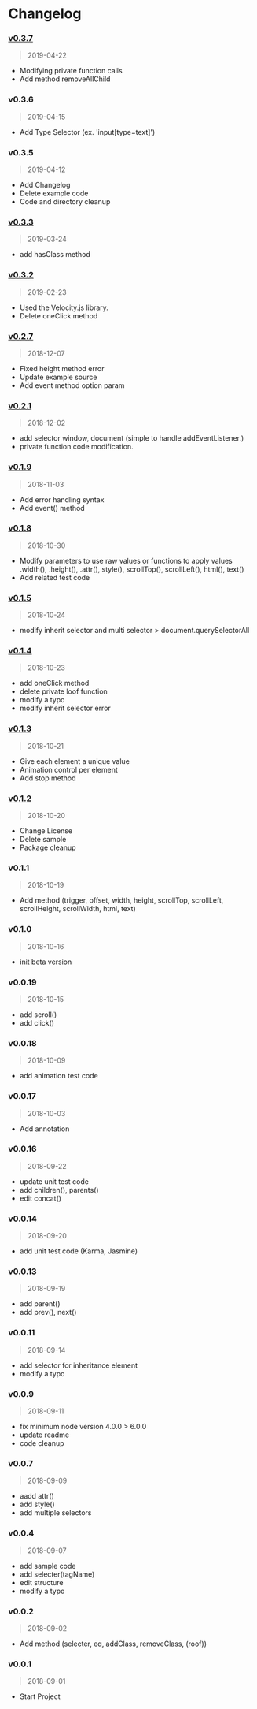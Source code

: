 # Changelog

### [v0.3.7](https://github.com/loafjs/loaf-dom/releases/tag/v0.3.7)
> 2019-04-22

* Modifying private function calls
* Add method removeAllChild

### v0.3.6
> 2019-04-15

* Add Type Selector (ex. 'input[type=text]')

### v0.3.5
> 2019-04-12

* Add Changelog
* Delete example code
* Code and directory cleanup

### [v0.3.3](https://github.com/loafjs/loaf-dom/releases/tag/v0.3.3)

> 2019-03-24

* add hasClass method

### [v0.3.2](https://github.com/loafjs/loaf-dom/releases/tag/v0.3.2)

> 2019-02-23

* Used the Velocity.js library.
* Delete oneClick method

### [v0.2.7](https://github.com/loafjs/loaf-dom/releases/tag/v0.2.7)

> 2018-12-07

* Fixed height method error
* Update example source
* Add event method option param

### [v0.2.1](https://github.com/loafjs/loaf-dom/releases/tag/v0.2.1)

> 2018-12-02

* add selector window, document
(simple to handle addEventListener.)
* private function code modification.

### [v0.1.9](https://github.com/loafjs/loaf-dom/releases/tag/v0.1.9)

> 2018-11-03

* Add error handling syntax
* Add event() method

### [v0.1.8](https://github.com/loafjs/loaf-dom/releases/tag/v0.1.8)

> 2018-10-30

* Modify parameters to use raw values or functions to apply values
.width(), .height(), .attr(), style(), scrollTop(), scrollLeft(), html(), text()
* Add related test code

### [v0.1.5](https://github.com/loafjs/loaf-dom/releases/tag/v0.1.5)

> 2018-10-24

* modify inherit selector and multi selector > document.querySelectorAll

### [v0.1.4](https://github.com/loafjs/loaf-dom/releases/tag/v0.1.4)

> 2018-10-23

* add oneClick method
* delete private loof function
* modify a typo
* modify inherit selector error

### [v0.1.3](https://github.com/loafjs/loaf-dom/releases/tag/v0.1.3)

> 2018-10-21

* Give each element a unique value
* Animation control per element
* Add stop method


### [v0.1.2](https://github.com/loafjs/loaf-dom/releases/tag/v0.1.2)

> 2018-10-20

* Change License
* Delete sample
* Package cleanup

### v0.1.1

> 2018-10-19

* Add method
(trigger, offset, width, height, scrollTop, scrollLeft, scrollHeight, scrollWidth, html, text)

### v0.1.0

> 2018-10-16

* init beta version

### v0.0.19

> 2018-10-15

* add scroll()
* add click()


### v0.0.18

> 2018-10-09

* add animation test code


### v0.0.17

> 2018-10-03

* Add annotation

### v0.0.16

> 2018-09-22

* update unit test code
* add children(), parents()
* edit concat()

### v0.0.14

> 2018-09-20

* add unit test code (Karma, Jasmine)

### v0.0.13

> 2018-09-19

* add parent()
* add prev(), next()

### v0.0.11

> 2018-09-14

* add selector for inheritance element
* modify a typo

### v0.0.9

> 2018-09-11

* fix minimum node version 4.0.0 > 6.0.0
* update readme
* code cleanup

### v0.0.7

> 2018-09-09

* aadd attr()
* add style()
* add multiple selectors

### v0.0.4

> 2018-09-07

* add sample code
* add selecter(tagName)
* edit structure
* modify a typo

### v0.0.2

> 2018-09-02

* Add method
(selecter, eq, addClass, removeClass, (roof))

### v0.0.1

> 2018-09-01

* Start Project

